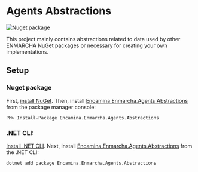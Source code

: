 ﻿# Agents Abstractions

[![Nuget package](https://img.shields.io/nuget/v/Encamina.Enmarcha.Agents.Abstractions)](https://www.nuget.org/packages/Encamina.Enmarcha.Agents.Abstractions)

This project mainly contains abstractions related to data used by other ENMARCHA NuGet packages or necessary for creating your own implementations.

## Setup

### Nuget package

First, [install NuGet](http://docs.nuget.org/docs/start-here/installing-nuget). Then, install [Encamina.Enmarcha.Agents.Abstractions](https://www.nuget.org/packages/Encamina.Enmarcha.Agents.Abstractions) from the package manager console:

    PM> Install-Package Encamina.Enmarcha.Agents.Abstractions

### .NET CLI:

[Install .NET CLI](https://learn.microsoft.com/en-us/dotnet/core/tools/). Next, install [Encamina.Enmarcha.Agents.Abstractions](https://www.nuget.org/packages/Encamina.Enmarcha.Agents.Abstractions) from the .NET CLI:

    dotnet add package Encamina.Enmarcha.Agents.Abstractions